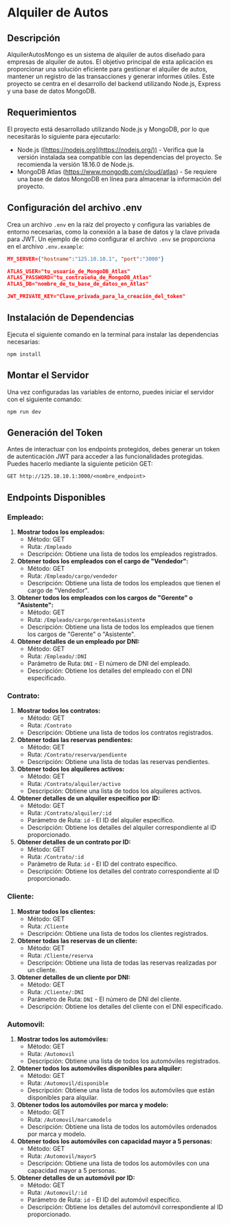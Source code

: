 # Alquiler de Autos

## Descripción

AlquilerAutosMongo es un sistema de alquiler de autos diseñado para empresas de alquiler de autos. El objetivo principal de esta aplicación es proporcionar una solución eficiente para gestionar el alquiler de autos, mantener un registro de las transacciones y generar informes útiles. Este proyecto se centra en el desarrollo del backend utilizando Node.js, Express y una base de datos MongoDB.

## Requerimientos

El proyecto está desarrollado utilizando Node.js y MongoDB, por lo que necesitarás lo siguiente para ejecutarlo:

- Node.js ([https://nodejs.org](https://nodejs.org/)) - Verifica que la versión instalada sea compatible con las dependencias del proyecto. Se recomienda la versión 18.16.0 de Node.js.
- MongoDB Atlas (https://www.mongodb.com/cloud/atlas) - Se requiere una base de datos MongoDB en línea para almacenar la información del proyecto.

## Configuración del archivo .env

Crea un archivo `.env` en la raíz del proyecto y configura las variables de entorno necesarias, como la conexión a la base de datos y la clave privada para JWT. Un ejemplo de cómo configurar el archivo `.env` se proporciona en el archivo `.env.example`:

```json
MY_SERVER={"hostname":"125.10.10.1", "port":"3000"}

ATLAS_USER="tu_usuario_de_MongoDB_Atlas"
ATLAS_PASSWORD="tu_contraseña_de_MongoDB_Atlas"
ATLAS_DB="nombre_de_tu_base_de_datos_en_Atlas"

JWT_PRIVATE_KEY="Clave_privada_para_la_creación_del_token"
```

## Instalación de Dependencias

Ejecuta el siguiente comando en la terminal para instalar las dependencias necesarias:

```
npm install
```

## Montar el Servidor

Una vez configuradas las variables de entorno, puedes iniciar el servidor con el siguiente comando:

```
npm run dev
```

## Generación del Token

Antes de interactuar con los endpoints protegidos, debes generar un token de autenticación JWT para acceder a las funcionalidades protegidas. Puedes hacerlo mediante la siguiente petición GET:

```
GET http://125.10.10.1:3000/<nombre_endpoint>
```

## Endpoints Disponibles

### Empleado:

1. **Mostrar todos los empleados:**
   - Método: GET
   - Ruta: `/Empleado`
   - Descripción: Obtiene una lista de todos los empleados registrados.
2. **Obtener todos los empleados con el cargo de "Vendedor":**
   - Método: GET
   - Ruta: `/Empleado/cargo/vendedor`
   - Descripción: Obtiene una lista de todos los empleados que tienen el cargo de "Vendedor".
3. **Obtener todos los empleados con los cargos de "Gerente" o "Asistente":**
   - Método: GET
   - Ruta: `/Empleado/cargo/gerente&asistente`
   - Descripción: Obtiene una lista de todos los empleados que tienen los cargos de "Gerente" o "Asistente".
4. **Obtener detalles de un empleado por DNI:**
   - Método: GET
   - Ruta: `/Empleado/:DNI`
   - Parámetro de Ruta: `DNI` - El número de DNI del empleado.
   - Descripción: Obtiene los detalles del empleado con el DNI especificado.

### Contrato:

1. **Mostrar todos los contratos:**
   - Método: GET
   - Ruta: `/Contrato`
   - Descripción: Obtiene una lista de todos los contratos registrados.
2. **Obtener todas las reservas pendientes:**
   - Método: GET
   - Ruta: `/Contrato/reserva/pendiente`
   - Descripción: Obtiene una lista de todas las reservas pendientes.
3. **Obtener todos los alquileres activos:**
   - Método: GET
   - Ruta: `/Contrato/alquiler/activo`
   - Descripción: Obtiene una lista de todos los alquileres activos.
4. **Obtener detalles de un alquiler específico por ID:**
   - Método: GET
   - Ruta: `/Contrato/alquiler/:id`
   - Parámetro de Ruta: `id` - El ID del alquiler específico.
   - Descripción: Obtiene los detalles del alquiler correspondiente al ID proporcionado.
5. **Obtener detalles de un contrato por ID:**
   - Método: GET
   - Ruta: `/Contrato/:id`
   - Parámetro de Ruta: `id` - El ID del contrato específico.
   - Descripción: Obtiene los detalles del contrato correspondiente al ID proporcionado.

### Cliente:

1. **Mostrar todos los clientes:**
   - Método: GET
   - Ruta: `/Cliente`
   - Descripción: Obtiene una lista de todos los clientes registrados.
2. **Obtener todas las reservas de un cliente:**
   - Método: GET
   - Ruta: `/Cliente/reserva`
   - Descripción: Obtiene una lista de todas las reservas realizadas por un cliente.
3. **Obtener detalles de un cliente por DNI:**
   - Método: GET
   - Ruta: `/Cliente/:DNI`
   - Parámetro de Ruta: `DNI` - El número de DNI del cliente.
   - Descripción: Obtiene los detalles del cliente con el DNI especificado.

### Automovil:

1. **Mostrar todos los automóviles:**
   - Método: GET
   - Ruta: `/Automovil`
   - Descripción: Obtiene una lista de todos los automóviles registrados.
2. **Obtener todos los automóviles disponibles para alquiler:**
   - Método: GET
   - Ruta: `/Automovil/disponible`
   - Descripción: Obtiene una lista de todos los automóviles que están disponibles para alquilar.
3. **Obtener todos los automóviles por marca y modelo:**
   - Método: GET
   - Ruta: `/Automovil/marcamodelo`
   - Descripción: Obtiene una lista de todos los automóviles ordenados por marca y modelo.
4. **Obtener todos los automóviles con capacidad mayor a 5 personas:**
   - Método: GET
   - Ruta: `/Automovil/mayor5`
   - Descripción: Obtiene una lista de todos los automóviles con una capacidad mayor a 5 personas.
5. **Obtener detalles de un automóvil por ID:**
   - Método: GET
   - Ruta: `/Automovil/:id`
   - Parámetro de Ruta: `id` - El ID del automóvil específico.
   - Descripción: Obtiene los detalles del automóvil correspondiente al ID proporcionado.